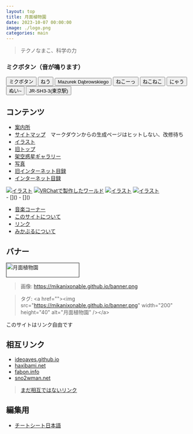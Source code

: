 ```yaml
---
layout: top
title: 月面植物園
date: 2023-10-07 00:00:00
image: ./logo.png
categories: main
---
```

<blockquote>
  <p id="quote">テクノなまこ、科学の力</p>
</blockquote>

  ### ミクボタン（音が鳴ります）
  <div class="mikuButton">
    <button onclick="btn('1.mp3', this)">ミクボタン</button>
    <button onclick="btn('2.mp3', this)">ねう</button>
    <button onclick="btn('3.mp3', this)">Mazurek Dąbrowskiego</button>
    <button onclick="btn('4.mp3', this)">ねこーっ</button>
    <button onclick="btn('5.mp3', this)">ねこねこ</button>
    <button onclick="btn('6.mp3', this)">にゃう</button>
    <button onclick="btn('7.mp3', this)">ぬい~</button>
    <button onclick="btn('21.mp3', this)">JR-SH3-3(東京駅)</button>
  </div>


## コンテンツ
- [案内所](144)
- [サイトマップ](1)　マークダウンからの生成ページはヒットしない、改修待ち
- [イラスト](129)
- [旧トップ](100)
- [架空惑星ギャラリー](23)
- [写真](8)
- [旧インターネット目録](21)
- [インターネット目録](128)
<div class="row">
<a href="./129" class="linkcard"><img src="./illusts/501.png">イラスト</a>
<a href="./129" class="linkcard"><img src="./assets/3.png">VRChatで製作したワールド</a>
<a href="./129" class="linkcard"><img src="./illusts/501.png">イラスト</a>
<a href="./129" class="linkcard"><img src="./illusts/501.png">イラスト</a>
</div>
- []()
- []()



- [音楽コーナー](145)
- [このサイトについて](37)
- [リンク](142)
- [みかぶるについて](143)


## バナー
<a href=""><img src="https://mikanixonable.github.io/banner.png" width="200" height="40" alt="月面植物園" /></a>  
> 画像: https://mikanixonable.github.io/banner.png  

>タグ: &lt;a href="">&lt;img src="https://mikanixonable.github.io/banner.png" width="200" height="40" alt="月面植物園" />&lt;/a>

このサイトはリンク自由です

## 相互リンク
- [ideoaves.github.io](https://ideoaves.github.io/)
- [haxibami.net](https://haxibami.net/)
- [fabon.info](https://fabon.info)
- [sno2wman.net](https://sno2wman.net/)
>[まだ相互ではないリンク](142)


## 編集用

- [チートシート日本語](https://gist.github.com/mignonstyle/083c9e1651d7734f84c99b8cf49d57fa)



